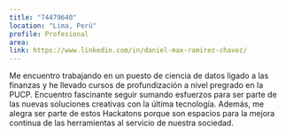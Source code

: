 ```yaml
---
title: "74479640"
location: "Lima, Perú"
profile: Profesional
area: 
link: https://www.linkedin.com/in/daniel-max-ramirez-chavez/
---
```


Me encuentro trabajando en un puesto de ciencia de datos ligado a las finanzas y he llevado cursos de profundización a nivel pregrado en la PUCP. Encuentro fascinante seguir sumando esfuerzos para ser parte de las nuevas soluciones creativas con la última tecnología. Además, me alegra ser parte de estos Hackatons porque son espacios para la mejora continua de las herramientas al servicio de nuestra sociedad.